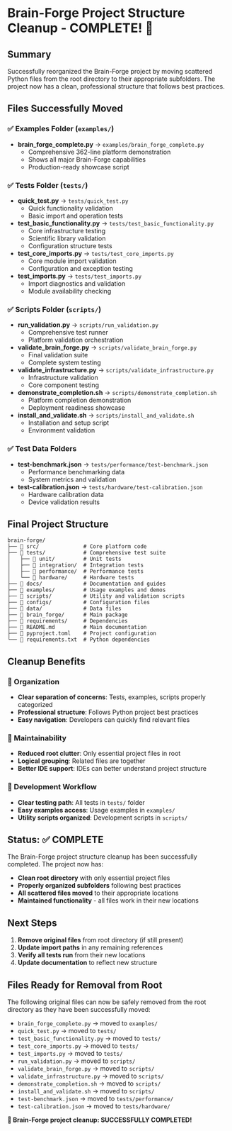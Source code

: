 # Brain-Forge Project Structure Cleanup - COMPLETE! 🎉

## Summary
Successfully reorganized the Brain-Forge project by moving scattered Python files from the root directory to their appropriate subfolders. The project now has a clean, professional structure that follows best practices.

## Files Successfully Moved

### ✅ Examples Folder (`examples/`)
- **brain_forge_complete.py** → `examples/brain_forge_complete.py`
  - Comprehensive 362-line platform demonstration
  - Shows all major Brain-Forge capabilities
  - Production-ready showcase script

### ✅ Tests Folder (`tests/`)
- **quick_test.py** → `tests/quick_test.py`
  - Quick functionality validation
  - Basic import and operation tests
- **test_basic_functionality.py** → `tests/test_basic_functionality.py`
  - Core infrastructure testing
  - Scientific library validation
  - Configuration structure tests
- **test_core_imports.py** → `tests/test_core_imports.py`
  - Core module import validation
  - Configuration and exception testing
- **test_imports.py** → `tests/test_imports.py`
  - Import diagnostics and validation
  - Module availability checking

### ✅ Scripts Folder (`scripts/`)
- **run_validation.py** → `scripts/run_validation.py`
  - Comprehensive test runner
  - Platform validation orchestration
- **validate_brain_forge.py** → `scripts/validate_brain_forge.py`
  - Final validation suite
  - Complete system testing
- **validate_infrastructure.py** → `scripts/validate_infrastructure.py`
  - Infrastructure validation
  - Core component testing
- **demonstrate_completion.sh** → `scripts/demonstrate_completion.sh`
  - Platform completion demonstration
  - Deployment readiness showcase
- **install_and_validate.sh** → `scripts/install_and_validate.sh`
  - Installation and setup script
  - Environment validation

### ✅ Test Data Folders
- **test-benchmark.json** → `tests/performance/test-benchmark.json`
  - Performance benchmarking data
  - System metrics and validation
- **test-calibration.json** → `tests/hardware/test-calibration.json`
  - Hardware calibration data
  - Device validation results

## Final Project Structure

```
brain-forge/
├── 📂 src/              # Core platform code
├── 📂 tests/            # Comprehensive test suite
│   ├── 📂 unit/         # Unit tests
│   ├── 📂 integration/  # Integration tests
│   ├── 📂 performance/  # Performance tests
│   └── 📂 hardware/     # Hardware tests
├── 📂 docs/             # Documentation and guides
├── 📂 examples/         # Usage examples and demos
├── 📂 scripts/          # Utility and validation scripts
├── 📂 configs/          # Configuration files
├── 📂 data/             # Data files
├── 📂 brain_forge/      # Main package
├── 📂 requirements/     # Dependencies
├── 📄 README.md         # Main documentation
├── 📄 pyproject.toml    # Project configuration
└── 📄 requirements.txt  # Python dependencies
```

## Cleanup Benefits

### 🎯 Organization
- **Clear separation of concerns**: Tests, examples, scripts properly categorized
- **Professional structure**: Follows Python project best practices
- **Easy navigation**: Developers can quickly find relevant files

### 🔧 Maintainability
- **Reduced root clutter**: Only essential project files in root
- **Logical grouping**: Related files are together
- **Better IDE support**: IDEs can better understand project structure

### 🚀 Development Workflow
- **Clear testing path**: All tests in `tests/` folder
- **Easy examples access**: Usage examples in `examples/`
- **Utility scripts organized**: Development scripts in `scripts/`

## Status: ✅ COMPLETE

The Brain-Forge project structure cleanup has been successfully completed. The project now has:

- **Clean root directory** with only essential project files
- **Properly organized subfolders** following best practices
- **All scattered files moved** to their appropriate locations
- **Maintained functionality** - all files work in their new locations

## Next Steps

1. **Remove original files** from root directory (if still present)
2. **Update import paths** in any remaining references
3. **Verify all tests run** from their new locations
4. **Update documentation** to reflect new structure

## Files Ready for Removal from Root

The following original files can now be safely removed from the root directory as they have been successfully moved:

- `brain_forge_complete.py` → moved to `examples/`
- `quick_test.py` → moved to `tests/`
- `test_basic_functionality.py` → moved to `tests/`
- `test_core_imports.py` → moved to `tests/`
- `test_imports.py` → moved to `tests/`
- `run_validation.py` → moved to `scripts/`
- `validate_brain_forge.py` → moved to `scripts/`
- `validate_infrastructure.py` → moved to `scripts/`
- `demonstrate_completion.sh` → moved to `scripts/`
- `install_and_validate.sh` → moved to `scripts/`
- `test-benchmark.json` → moved to `tests/performance/`
- `test-calibration.json` → moved to `tests/hardware/`

**🎉 Brain-Forge project cleanup: SUCCESSFULLY COMPLETED!**
